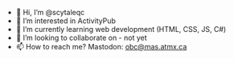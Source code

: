 - 👋 Hi, I’m @scytaleqc
- 👀 I’m interested in ActivityPub
- 🌱 I’m currently learning web development (HTML, CSS, JS, C#)
- 💞️ I’m looking to collaborate on - not yet
- 📫 How to reach me?  Mastodon: obc@mas.atmx.ca

<!---
scytaleqc/scytaleqc is a ✨ special ✨ repository because its `README.md` (this file) appears on your GitHub profile.
You can click the Preview link to take a look at your changes.
--->
